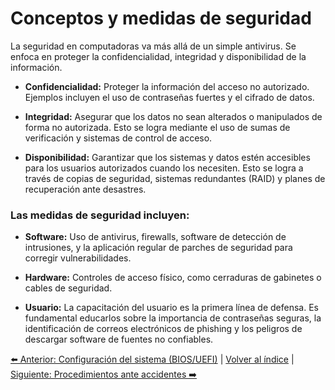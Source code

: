 # Conceptos y medidas de seguridad
La seguridad en computadoras va más allá de un simple antivirus. Se enfoca en proteger la confidencialidad, integridad y disponibilidad de la información.

- **Confidencialidad:** Proteger la información del acceso no autorizado. Ejemplos incluyen el uso de contraseñas fuertes y el cifrado de datos.

- **Integridad:** Asegurar que los datos no sean alterados o manipulados de forma no autorizada. Esto se logra mediante el uso de sumas de verificación y sistemas de control de acceso.

- **Disponibilidad:** Garantizar que los sistemas y datos estén accesibles para los usuarios autorizados cuando los necesiten. Esto se logra a través de copias de seguridad, sistemas redundantes (RAID) y planes de recuperación ante desastres.

### Las medidas de seguridad incluyen:

- **Software:** Uso de antivirus, firewalls, software de detección de intrusiones, y la aplicación regular de parches de seguridad para corregir vulnerabilidades.

- **Hardware:** Controles de acceso físico, como cerraduras de gabinetes o cables de seguridad.

- **Usuario:** La capacitación del usuario es la primera línea de defensa. Es fundamental educarlos sobre la importancia de contraseñas seguras, la identificación de correos electrónicos de phishing y los peligros de descargar software de fuentes no confiables.

[⬅️ Anterior: Configuración del sistema (BIOS/UEFI)](ConfiguracionBIOSUEFI.md) | [Volver al índice](../TablaDeContenidos.md) | [Siguiente: Procedimientos ante accidentes ➡️](ProcedimientosAccidentes.md)